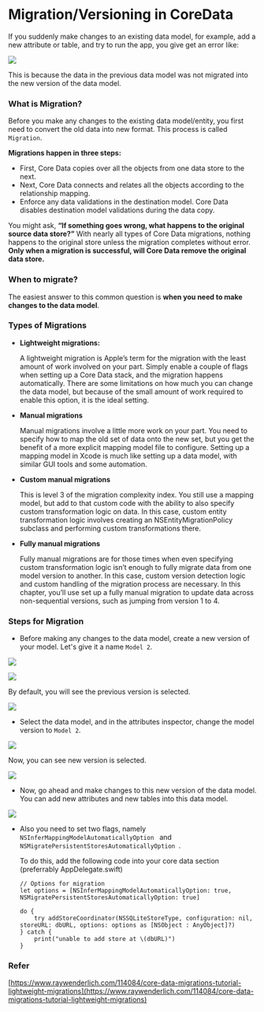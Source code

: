 # Migration/Versioning in CoreData

If you suddenly make changes to an existing data model, for example, add a new attribute or table, and try to run the app, you give get an error like:

![](CoreDataMigration1.png)

This is because the data in the previous data model was not migrated into the new version of the data model.

### What is Migration?

Before you make any changes to the existing data model/entity, you first need to convert the old data into new format. This process is called `Migration`.

**Migrations happen in three steps:**

- First, Core Data copies over all the objects from one data store to the next.
- Next, Core Data connects and relates all the objects according to the relationship mapping.
- Enforce any data validations in the destination model. Core Data disables destination model validations during the data copy.

You might ask, **“If something goes wrong, what happens to the original source data store?”** With nearly all types of Core Data migrations, nothing happens to the original store unless the migration completes without error. **Only when a migration is successful, will Core Data remove the original data store.**

### When to migrate?

The easiest answer to this common question is **when you need to make changes to the data model**.

### Types of Migrations

- **Lightweight migrations:**

	A lightweight migration is Apple’s term for the migration with the least amount of work involved on your part. Simply enable a couple of flags when setting up a Core Data stack, and the migration happens automatically. There are some limitations on how much you can change the data model, but because of the small amount of work required to enable this option, it is the ideal setting.

- **Manual migrations**

	Manual migrations involve a little more work on your part. You need to specify how to map the old set of data onto the new set, but you get the benefit of a more explicit mapping model file to configure. Setting up a mapping model in Xcode is much like setting up a data model, with similar GUI tools and some automation.

- **Custom manual migrations**

	This is level 3 of the migration complexity index. You still use a mapping model, but add to that custom code with the ability to also specify custom transformation logic on data. In this case, custom entity transformation logic involves creating an NSEntityMigrationPolicy subclass and performing custom transformations there.

- **Fully manual migrations**

	Fully manual migrations are for those times when even specifying custom transformation logic isn’t enough to fully migrate data from one model version to another. In this case, custom version detection logic and custom handling of the migration process are necessary. In this chapter, you’ll use set up a fully manual migration to update data across non-sequential versions, such as jumping from version 1 to 4.
	
### Steps for Migration

- Before making any changes to the data model, create a new version of your model. Let's give it a name `Model 2`.

![](CoreDataMigration2.png)

![](CoreDataMigration3.png)

By default, you will see the previous version is selected.

![](CoreDataMigration4.png)

- Select the data model, and in the attributes inspector, change the model version to `Model 2`.

![](CoreDataMigration5.png)

Now, you can see new version is selected.

![](CoreDataMigration6.png)

- Now, go ahead and make changes to this new version of the data model. You can add new attributes and new tables into this data model.

![](CoreDataMigration7.png)

- Also you need to set two flags, namely `NSInferMappingModelAutomaticallyOption ` and `NSMigratePersistentStoresAutomaticallyOption `.

	To do this, add the following code into your core data section (preferrably AppDelegate.swift)

	```
	// Options for migration
    let options = [NSInferMappingModelAutomaticallyOption: true, NSMigratePersistentStoresAutomaticallyOption: true]

    do {
        try addStoreCoordinator(NSSQLiteStoreType, configuration: nil, storeURL: dbURL, options: options as [NSObject : AnyObject]?)
    } catch {
        print("unable to add store at \(dbURL)")
    }
	```

### Refer

[https://www.raywenderlich.com/114084/core-data-migrations-tutorial-lightweight-migrations](https://www.raywenderlich.com/114084/core-data-migrations-tutorial-lightweight-migrations)